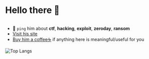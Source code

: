 # Hello there 👋

<img src="https://tryhackme-badges.s3.amazonaws.com/RemusLeung.png" alt=""><Br>

- 💬 `ping` him about **ctf**, **hacking**, **exploit**, **zeroday**, **ransom**
- [Visit his site](https://remusdbd.github.io)
- [Buy him a coffee☕](https://buymeacoffee.com/remusdbd) if anything here is meaningful/useful for you 







![Top Langs](https://github-readme-stats.vercel.app/api/top-langs/?username=RemusDBD&langs_count=99&layout=compact)

